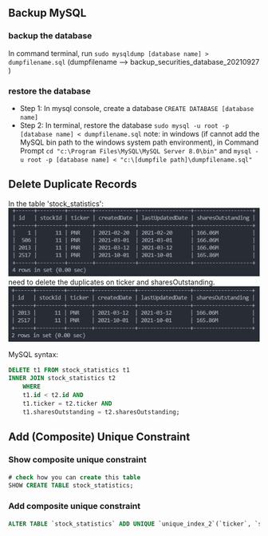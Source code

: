 ## Backup MySQL
### backup the database
In command terminal, run 
`sudo mysqldump [database name] > dumpfilename.sql` (dumpfilename --> backup_securities_database_20210927
)

### restore the database
* Step 1: In mysql console, create a database `CREATE DATABASE [database name]`
* Step 2: In terminal, restore the database `sudo mysql -u root -p [database name] < dumpfilename.sql`
note: in windows (if cannot add the MySQL bin path to the windows system path environment), in Command Prompt `cd "c:\Program Files\MySQL\MySQL Server 8.0\bin"` and `mysql -u root -p [database name] < "c:\[dumpfile path]\dumpfilename.sql"`

## Delete Duplicate Records
In the table 'stock_statistics':
![database_remove_duplicates](assets/img/database_table_stock_statistics_PNR.PNG)
need to delete the duplicates on ticker and sharesOutstanding.
![database_remove_duplicates](assets/img/database_remove_duplicates_PNR.PNG)

MySQL syntax:
```sql
DELETE t1 FROM stock_statistics t1
INNER JOIN stock_statistics t2
    WHERE 
    t1.id < t2.id AND
    t1.ticker = t2.ticker AND
    t1.sharesOutstanding = t2.sharesOutstanding;
```

## Add (Composite) Unique Constraint
### Show composite unique constraint
```sql
# check how you can create this table
SHOW CREATE TABLE stock_statistics;
```
### Add composite unique constraint
```sql
ALTER TABLE `stock_statistics` ADD UNIQUE `unique_index_2`(`ticker`, `sharesOutstanding`);
```